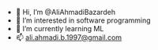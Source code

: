 - 👋 Hi, I’m @AliAhmadiBazardeh
- 👀 I’m interested in software programming
- 🌱 I’m currently learning ML
- 📫 ali.ahmadi.b.1997@gmail.com

<!---
Mashdali8/Mashdali8 is a ✨ special ✨ repository because its `README.md` (this file) appears on your GitHub profile.
You can click the Preview link to take a look at your changes.
--->
